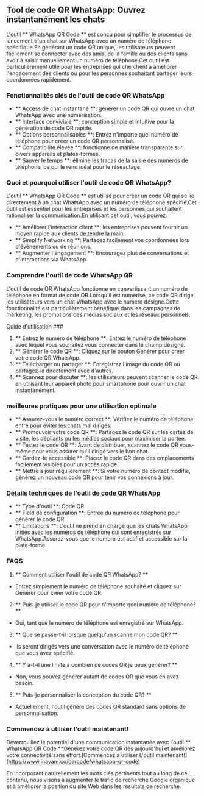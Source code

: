 ## Tool de code QR WhatsApp: Ouvrez instantanément les chats

L'outil ** WhatsApp QR Code ** est conçu pour simplifier le processus de lancement d'un chat sur WhatsApp avec un numéro de téléphone spécifique.En générant un code QR unique, les utilisateurs peuvent facilement se connecter avec des amis, de la famille ou des clients sans avoir à saisir manuellement un numéro de téléphone.Cet outil est particulièrement utile pour les entreprises qui cherchent à améliorer l'engagement des clients ou pour les personnes souhaitant partager leurs coordonnées rapidement.

### Fonctionnalités clés de l'outil de code QR WhatsApp

- ** Access de chat instantané **: générer un code QR qui ouvre un chat WhatsApp avec une numérisation.
- ** Interface conviviale **: conception simple et intuitive pour la génération de code QR rapide.
- ** Options personnalisables **: Entrez n'importe quel numéro de téléphone pour créer un code QR personnalisé.
- ** Compatibilité élevée **: fonctionne de manière transparente sur divers appareils et plates-formes.
- ** Sauver le temps **: élimine les tracas de la saisie des numéros de téléphone, ce qui le rend idéal pour le réseautage.

### Quoi et pourquoi utiliser l'outil de code QR WhatsApp?

L'outil ** WhatsApp QR Code ** est utilisé pour créer un code QR qui se lie directement à un chat WhatsApp avec un numéro de téléphone spécifié.Cet outil est essentiel pour les entreprises et les personnes qui souhaitent rationaliser la communication.En utilisant cet outil, vous pouvez:

- ** Améliorer l'interaction client **: les entreprises peuvent fournir un moyen rapide aux clients de tendre la main.
- ** Simplify Networking **: Partagez facilement vos coordonnées lors d'événements ou de réunions.
- ** Augmenter l'engagement **: Encouragez plus de conversations et d'interactions via WhatsApp.

### Comprendre l'outil de code WhatsApp QR

L'outil de code QR WhatsApp fonctionne en convertissant un numéro de téléphone en format de code QR.Lorsqu'il est numérisé, ce code QR dirige les utilisateurs vers un chat WhatsApp avec le numéro désigné.Cette fonctionnalité est particulièrement bénéfique dans les campagnes de marketing, les promotions des médias sociaux et les réseaux personnels.

Guide d'utilisation ###

1. ** Entrez le numéro de téléphone **: Entrez le numéro de téléphone avec lequel vous souhaitez vous connecter dans le champ désigné.
2. ** Générer le code QR **: Cliquez sur le bouton Générer pour créer votre code QR WhatsApp.
3. ** Télécharger ou partager **: Enregistrez l'image du code QR ou partagez-la directement avec d'autres.
4. ** Scannez pour discuter **: les utilisateurs peuvent scanner le code QR en utilisant leur appareil photo pour smartphone pour ouvrir un chat instantanément.

### meilleures pratiques pour une utilisation optimale

- ** Assurez-vous le numéro correct **: Vérifiez le numéro de téléphone entré pour éviter les chats mal dirigés.
- ** Promouvoir votre code QR **: Partagez le code QR sur les cartes de visite, les dépliants ou les médias sociaux pour maximiser la portée.
- ** Testez le code QR **: Avant de distribuer, scannez le code QR vous-même pour vous assurer qu'il dirige vers le bon chat.
- ** Gardez-le accessible **: Placez le code QR dans des emplacements facilement visibles pour un accès rapide.
- ** Mettre à jour régulièrement **: Si votre numéro de contact modifie, générez un nouveau code QR pour tenir vos connexions à jour.

### Détails techniques de l'outil de code QR WhatsApp

- ** Type d'outil **: Code QR
- ** Field de configuration **: Entrée du numéro de téléphone pour générer le code QR.
- ** Limitations **: L'outil ne prend en charge que les chats WhatsApp initiés avec les numéros de téléphone qui sont enregistrés sur WhatsApp.Assurez-vous que le nombre est actif et accessible sur la plate-forme.

### FAQS

1. ** Comment utiliser l'outil de code QR WhatsApp? **
- Entrez simplement le numéro de téléphone souhaité et cliquez sur Générer pour créer votre code QR.

2. ** Puis-je utiliser le code QR pour n'importe quel numéro de téléphone? **
- Oui, tant que le numéro de téléphone est enregistré sur WhatsApp.

3. ** Que se passe-t-il lorsque quelqu'un scanne mon code QR? **
- Ils seront dirigés vers une conversation avec le numéro de téléphone que vous avez spécifié.

4. ** Y a-t-il une limite à combien de codes QR je peux générer? **
- Non, vous pouvez générer autant de codes QR que vous en avez besoin.

5. ** Puis-je personnaliser la conception du code QR? **
- Actuellement, l'outil génère des codes QR standard sans options de personnalisation.

### Commencez à utiliser l'outil maintenant!

Déverrouillez le potentiel d'une communication instantanée avec l'outil ** WhatsApp QR Code **.Générez votre code QR dès aujourd'hui et améliorez votre connectivité sans effort.[Commencez à utiliser L'outil maintenant!] (https://www.inayam.co/barcode/whatsapp-qr-code)

En incorporant naturellement les mots clés pertinents tout au long de ce contenu, nous visons à augmenter le trafic de recherche Google organique et à améliorer la position du site Web dans les résultats de recherche.